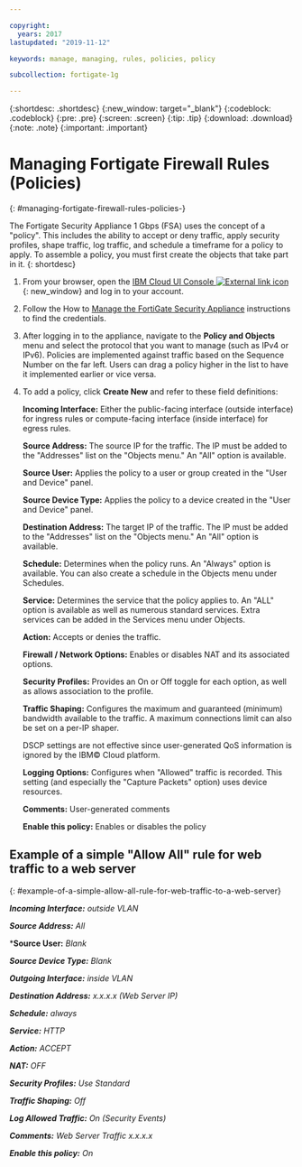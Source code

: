 ```yaml
---

copyright:
  years: 2017
lastupdated: "2019-11-12"

keywords: manage, managing, rules, policies, policy

subcollection: fortigate-1g

---
```


{:shortdesc: .shortdesc}
{:new_window: target="_blank"}
{:codeblock: .codeblock}
{:pre: .pre}
{:screen: .screen}
{:tip: .tip}
{:download: .download}
{:note: .note}
{:important: .important}

# Managing Fortigate Firewall Rules (Policies)
{: #managing-fortigate-firewall-rules-policies-}

The Fortigate Security Appliance 1 Gbps (FSA) uses the concept of a "policy". This includes the ability to accept or deny traffic, apply security profiles, shape traffic, log traffic, and schedule a timeframe for a policy to apply. To assemble a policy, you must first create the objects that take part in it.
{: shortdesc}

1. From your browser, open the [IBM Cloud UI Console ![External link icon](../../icons/launch-glyph.svg "External link icon")](https://cloud.ibm.com/classic/security/firewalls/multivlan/provision){: new_window} and log in to your account.
2. Follow the How to [Manage the FortiGate Security Appliance](/docs/fortigate-1g?topic=fortigate-1g-managing-the-fortigate-security-appliance-1gbps) instructions to find the credentials.
3. After logging in to the appliance, navigate to the **Policy and Objects** menu and select the protocol that you want to manage (such as IPv4 or IPv6). Policies are implemented against traffic based on the Sequence Number on the far left. Users can drag a policy higher in the list to have it implemented earlier or vice versa.
4. To add a policy, click **Create New** and refer to these field definitions:

    **Incoming Interface:** Either the public-facing interface (outside interface) for ingress rules or compute-facing interface (inside interface) for egress rules.

    **Source Address:** The source IP for the traffic. The IP must be added to the "Addresses" list on the "Objects menu." An "All" option is available.

    **Source User:** Applies the policy to a user or group created in the "User and Device" panel.

    **Source Device Type:** Applies the policy to a device created in the "User and Device" panel.

    **Destination Address:** The target IP of the traffic. The IP must be added to the "Addresses" list on the "Objects menu." An "All" option is available.

    **Schedule:** Determines when the policy runs. An "Always" option is available. You can also create a schedule in the Objects menu under Schedules.

    **Service:** Determines the service that the policy applies to. An "ALL" option is available as well as numerous standard services. Extra services can be added in the Services menu under Objects.

    **Action:** Accepts or denies the traffic.

    **Firewall / Network Options:** Enables or disables NAT and its associated options.

    **Security Profiles:** Provides an On or Off toggle for each option, as well as allows association to the profile.

    **Traffic Shaping:** Configures the maximum and guaranteed (minimum) bandwidth available to the traffic. A maximum connections limit can also be set on a per-IP shaper.

    DSCP settings are not effective since user-generated QoS information is ignored by the IBM© Cloud platform.

    **Logging Options:** Configures when "Allowed" traffic is recorded. This setting (and especially the "Capture Packets" option) uses device resources.

    **Comments:** User-generated comments

    **Enable this policy:** Enables or disables the policy

## Example of a simple "Allow All" rule for web traffic to a web server
{: #example-of-a-simple-allow-all-rule-for-web-traffic-to-a-web-server}

***Incoming Interface:*** *outside VLAN*

***Source Address:*** *All*

***Source User:** *Blank*

***Source Device Type:*** *Blank*

***Outgoing Interface:*** *inside VLAN*

***Destination Address:*** *x.x.x.x (Web Server IP)*

***Schedule:*** *always*

***Service:*** *HTTP*

***Action:*** *ACCEPT*

***NAT:*** *OFF*

***Security Profiles:*** *Use Standard*

***Traffic Shaping:*** *Off*

***Log Allowed Traffic:*** *On (Security Events)*

***Comments:*** *Web Server Traffic x.x.x.x*

***Enable this policy:*** *On*
